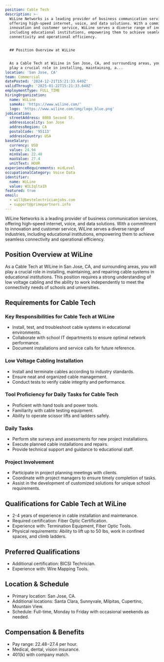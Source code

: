 ```yaml
---
position: Cable Tech
description: >-
  WiLine Networks is a leading provider of business communication services,
  offering high-speed internet, voice, and data solutions. With a commitment to
  innovation and customer service, WiLine serves a diverse range of industries,
  including educational institutions, empowering them to achieve seamless
  connectivity and operational efficiency.


  ## Position Overview at WiLine


  As a Cable Tech at WiLine in San Jose, CA, and surrounding areas, you will
  play a crucial role in installing, maintaining, a...
location: 'San Jose, CA'
team: Commercial
datePosted: '2024-12-21T15:21:33.649Z'
validThrough: '2025-01-22T15:21:33.649Z'
employmentType: FULL_TIME
hiringOrganization:
  name: WiLine
  sameAs: 'https://www.wiline.com/'
  logo: 'https://www.wiline.com/img/logo_blue.png'
jobLocation:
  streetAddress: 8008 Second St.
  addressLocality: San Jose
  addressRegion: CA
  postalCode: '95113'
  addressCountry: USA
baseSalary:
  currency: USD
  value: 24.94
  minValue: 22.48
  maxValue: 27.4
  unitText: HOUR
experienceRequirements: midLevel
occupationalCategory: Voice Data
identifier:
  name: WiLine
  value: WILIqlta1h
featured: true
email:
  - will@bestelectricianjobs.com
  - support@primepartners.info
---
```




WiLine Networks is a leading provider of business communication services, offering high-speed internet, voice, and data solutions. With a commitment to innovation and customer service, WiLine serves a diverse range of industries, including educational institutions, empowering them to achieve seamless connectivity and operational efficiency.

## Position Overview at WiLine

As a Cable Tech at WiLine in San Jose, CA, and surrounding areas, you will play a crucial role in installing, maintaining, and repairing cable systems in educational institutions. This position requires a strong understanding of low voltage cabling and the ability to work independently to meet the connectivity needs of schools and universities.

## Requirements for Cable Tech

### Key Responsibilities for Cable Tech at WiLine
- Install, test, and troubleshoot cable systems in educational environments.
- Collaborate with school IT departments to ensure optimal network performance.
- Document installations and service calls for future reference.

### Low Voltage Cabling Installation
- Install and terminate cables according to industry standards.
- Ensure neat and organized cable management.
- Conduct tests to verify cable integrity and performance.

### Tool Proficiency for Daily Tasks for Cable Tech
- Proficient with hand tools and power tools.
- Familiarity with cable testing equipment.
- Ability to operate scissor lifts and ladders safely.

### Daily Tasks
- Perform site surveys and assessments for new project installations.
- Execute planned cable installations and repairs.
- Provide technical support and guidance to educational staff.

### Project Involvement
- Participate in project planning meetings with clients.
- Coordinate with project managers to ensure timely completion of tasks.
- Assist in the development of customized solutions for unique school requirements.

## Qualifications for Cable Tech at WiLine

- 2-4 years of experience in cable installation and maintenance.
- Required certification: Fiber Optic Certification.
- Experience with: Termination Equipment, Fiber Optic Tools.
- Physical requirements: Ability to lift up to 50 lbs, work in confined spaces, and climb ladders.

## Preferred Qualifications

- Additional certification: BICSI Technician.
- Experience with: Wire Mapping Tools.

## Location & Schedule

- Primary location: San Jose, CA.
- Additional locations: Santa Clara, Sunnyvale, Milpitas, Cupertino, Mountain View.
- Schedule: Full-time, Monday to Friday with occasional weekends as needed.

## Compensation & Benefits

- Pay range: $22.48-$27.4 per hour.
- Medical, dental, vision insurance.
- 401(k) with company match.
